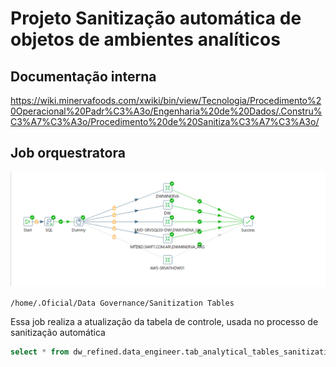# Projeto Sanitização automática de objetos de ambientes analíticos

## Documentação interna
https://wiki.minervafoods.com/xwiki/bin/view/Tecnologia/Procedimento%20Operacional%20Padr%C3%A3o/Engenharia%20de%20Dados/.Constru%C3%A7%C3%A3o/Procedimento%20de%20Sanitiza%C3%A7%C3%A3o/

## Job orquestratora

![Job Orquestratora Pentaho](assets/image.png)

`/home/.Oficial/Data Governance/Sanitization Tables`

Essa job realiza a atualização da tabela de controle, usada no processo de sanitização automática

```sql
select * from dw_refined.data_engineer.tab_analytical_tables_sanitization
```

